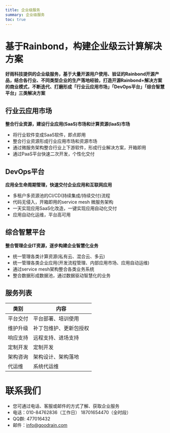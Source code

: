 ```yaml
---
title: 企业级服务
summary: 企业级服务
toc: true
---
```


# 基于Rainbond，构建企业级云计算解决方案
**好雨科技提供的企业级服务，基于大量开源用户使用、验证的Rainbond开源产品，结合各行业、不同类型企业的生产落地经验，打造开源Rainbond+解决方案的商业模式，不断迭代、打磨形成「行业云应用市场」「DevOps平台」「综合智慧平台」三类解决方案**

## 行业云应用市场

**整合行业资源，建设行业应用(SaaS)市场和计算资源(IaaS)市场**

- 将行业软件变成SaaS软件，即点即用
- 整合行业资源形成行业应用市场和资源市场
- 通过微服务架构整合行业上下游软件，形成行业解决方案，开箱即用
- 通过PaaS平台快速二次开发，个性化交付


## DevOps平台

**应用全生命周期管理，快速交付企业应用和互联网应用**

- 多租户多资源池的CI/CD(持续集成/持续交付)流程
- 代码无侵入，开箱即用的service mesh 微服务架构
- 一天实现应用SaaS化改造，一键实现应用自动化交付		
- 应用自动化运维，平台高可用

## 综合智慧平台

**整合管理企业IT资源，逐步构建企业智慧化业务**

- 统一管理各类计算资源(私有云、混合云、多云)
- 统一管理各类企业应用(开发流程管理、内部应用市场、应用自动运维)
- 通过service mesh架构整合各类业务系统
- 整合数据形成数据池，通过数据驱动智慧化的业务


## 服务列表

类别|内容
--|--
平台交付|平台部署、培训使用
维护升级|补丁包维护、更新包授权
响应支持|远程支持、进场支持
定制开发|定制开发
架构咨询|架构设计、架构落地
 代运维 |系统代运维
 
 
# 联系我们
- 您可通过电话、客服或邮件的方式了解、获取企业服务
- 电话：010-84762836（工作日）   18701654470（全时段）
- QQ群: 477016432
- 邮件：info@goodrain.com
